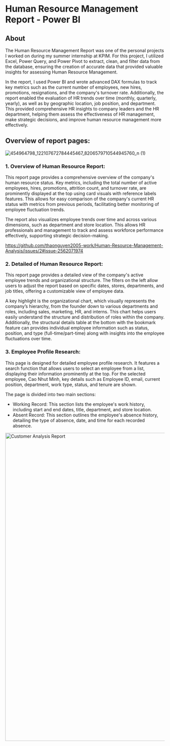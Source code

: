 # Human Resource Management Report - Power BI

## About
The Human Resource Management Report was one of the personal projects I worked on during my summer 
internship at KPIM. For this project, I utilized Excel, Power Query, and Power Pivot to extract, 
clean, and filter data from the database, ensuring the creation of accurate data that provided valuable 
insights for assessing Human Resource Management.

In the report, I used Power BI and wrote advanced DAX formulas to track key metrics such as the current 
number of employees, new hires, promotions, resignations, and the company's turnover rate. Additionally, 
the report enabled the evaluation of HR trends over time (monthly, quarterly, yearly), as well as by 
geographic location, job position, and department. This provided comprehensive HR insights to company 
leaders and the HR department, helping them assess the effectiveness of HR management, make strategic 
decisions, and improve human resource management more effectively.

## Overview of report pages:
![454964798_122107672784445467_8206579710544945760_n (1)](https://github.com/user-attachments/assets/2821d9ce-5d0c-4654-a44b-24cd3622a8a7)


### 1. Overview of Human Resource Report: 
This report page provides a comprehensive overview of the company's human resource status. Key metrics, 
including the total number of active employees, hires, promotions, attrition count, and turnover rate, are 
prominently displayed at the top using card visuals with reference labels features. This allows for easy 
comparison of the company's current HR status with metrics from previous periods, facilitating better monitoring 
of employee fluctuation trends.

The report also visualizes employee trends over time and across various dimensions, such as department and 
store location. This allows HR professionals and management to track and assess workforce performance effectively,
supporting strategic decision-making.
 
https://github.com/thaonguyen2005-work/Human-Resource-Management-Analysis/issues/2#issue-2562071974

### 2. Detailed of Human Resource Report:

This report page provides a detailed view of the company's active employee trends and organizational structure. 
The filters on the left allow users to adjust the report based on specific dates, stores, departments, and job titles, offering 
a customizable view of employee data.

A key highlight is the organizational chart, which visually represents the company’s hierarchy, from the founder down to various 
departments and roles, including sales, marketing, HR, and interns. This chart helps users easily understand the structure and 
distribution of roles within the company. Additionally, the structural details table at the bottom with the bookmark feature can 
provides individual employee information such as status, position, and type (full-time/part-time) along with insights into 
the employee fluctuations over time.



### 3. Employee Profile Research:
This page is designed for detailed employee profile research. It features a search function that allows users to select an employee 
from a list, displaying their information prominently at the top. For the selected employee, Cao Nhut Minh, key details such as 
Employee ID, email, current position, department, work type, status, and tenure are shown.

The page is divided into two main sections:
- Working Record: This section lists the employee's work history, including start and end dates, title, department, and store location.
- Absent Record: This section outlines the employee's absence history, detailing the type of absence, date, and time for each recorded absence.

<img width="972" alt="Customer Analysis Report" src="https://github.com/Miamac1506/retails-store-crm-analysis/assets/145936074/3027177a-9ee5-44b0-b5c2-057cfc1e6189">

